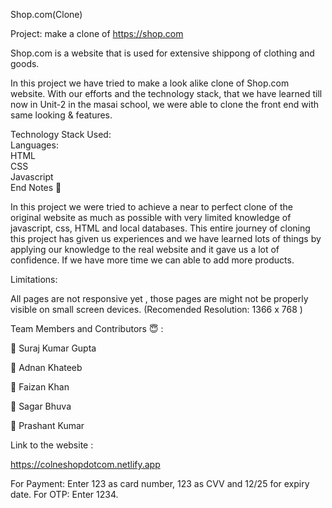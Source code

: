 Shop.com(Clone)

Project: make a clone of https://shop.com

Shop.com is a website that is used for extensive shippong of clothing and  goods.

In this project we have tried to make a look alike clone of Shop.com website. With our efforts and the technology stack, that we have learned till now in Unit-2 in the masai school, we were able to clone the front end with same looking & features.

Technology Stack Used:<br/>
Languages:<br/>
HTML<br/>
CSS<br/>
Javascript<br/>
End Notes 📑<br/>

In this project we were tried to achieve a near to perfect clone of the original website as much as possible with very limited knowledge of javascript, css, HTML and local databases. This entire journey of cloning this project has given us experiences and we have learned lots of things by applying our knowledge to the real website and it gave us a lot of confidence. If we have more time we can able to add more products.

Limitations:

All pages are not responsive yet , those pages are might not be properly visible on small screen devices. (Recomended Resolution: 1366 x 768 )

Team Members and Contributors 😇 :

👤 Suraj Kumar Gupta 

👤 Adnan Khateeb

👤 Faizan Khan 

👤 Sagar Bhuva 

👤 Prashant Kumar 

Link to the website :

https://colneshopdotcom.netlify.app

For Payment: Enter 123 as card number, 123 as CVV and 12/25 for expiry date. For OTP: Enter 1234.
 

